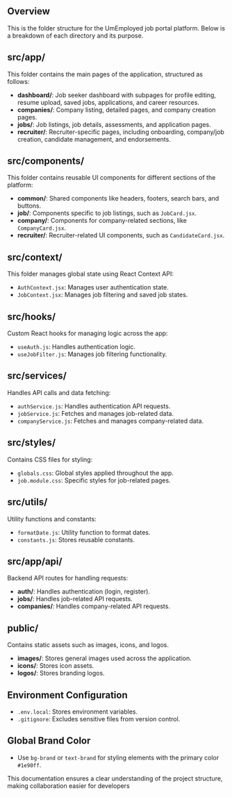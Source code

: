 
## Overview
This is the folder structure for the UmEmployed job portal platform. Below is a breakdown of each directory and its purpose.

## src/app/
This folder contains the main pages of the application, structured as follows:
- **dashboard/**: Job seeker dashboard with subpages for profile editing, resume upload, saved jobs, applications, and career resources.
- **companies/**: Company listing, detailed pages, and company creation pages.
- **jobs/**: Job listings, job details, assessments, and application pages.
- **recruiter/**: Recruiter-specific pages, including onboarding, company/job creation, candidate management, and endorsements.

## src/components/
This folder contains reusable UI components for different sections of the platform:
- **common/**: Shared components like headers, footers, search bars, and buttons.
- **job/**: Components specific to job listings, such as `JobCard.jsx`.
- **company/**: Components for company-related sections, like `CompanyCard.jsx`.
- **recruiter/**: Recruiter-related UI components, such as `CandidateCard.jsx`.

## src/context/
This folder manages global state using React Context API:
- `AuthContext.jsx`: Manages user authentication state.
- `JobContext.jsx`: Manages job filtering and saved job states.

## src/hooks/
Custom React hooks for managing logic across the app:
- `useAuth.js`: Handles authentication logic.
- `useJobFilter.js`: Manages job filtering functionality.

## src/services/
Handles API calls and data fetching:
- `authService.js`: Handles authentication API requests.
- `jobService.js`: Fetches and manages job-related data.
- `companyService.js`: Fetches and manages company-related data.

## src/styles/
Contains CSS files for styling:
- `globals.css`: Global styles applied throughout the app.
- `job.module.css`: Specific styles for job-related pages.

## src/utils/
Utility functions and constants:
- `formatDate.js`: Utility function to format dates.
- `constants.js`: Stores reusable constants.

## src/app/api/
Backend API routes for handling requests:
- **auth/**: Handles authentication (login, register).
- **jobs/**: Handles job-related API requests.
- **companies/**: Handles company-related API requests.

## public/
Contains static assets such as images, icons, and logos.
- **images/**: Stores general images used across the application.
- **icons/**: Stores icon assets.
- **logos/**: Stores branding logos.

## Environment Configuration
- `.env.local`: Stores environment variables.
- `.gitignore`: Excludes sensitive files from version control.

## Global Brand Color
- Use `bg-brand` or `text-brand` for styling elements with the primary color `#1e90ff`.

This documentation ensures a clear understanding of the project structure, making collaboration easier for developers